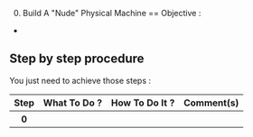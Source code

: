 0. Build A "Nude" Physical Machine
==
Objective : 
-

Step by step procedure 
-
You just need to achieve those steps :
<table>
    <thead>
        <tr>
            <th>Step</th>         
            <th>What To Do ?</th>
            <th>How To Do It ?</th>
            <th>Comment(s)</th>
        </tr>
    </thead>
    <tbody>
        <tr>
            <th>0</th>     
            <td></td>
            <td></td>
            <td></A></td>
        </tr>
    </tbody>
</table>
